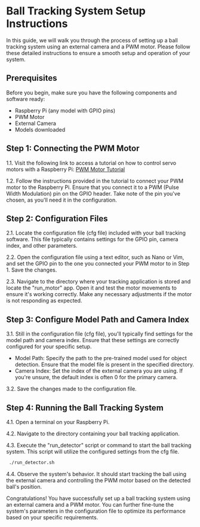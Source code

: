 # Ball Tracking System Setup Instructions

In this guide, we will walk you through the process of setting up a ball tracking system using an external camera and a PWM motor. Please follow these detailed instructions to ensure a smooth setup and operation of your system.

## Prerequisites

Before you begin, make sure you have the following components and software ready:

- Raspberry Pi (any model with GPIO pins)
- PWM Motor
- External Camera
- Models downloaded

## Step 1: Connecting the PWM Motor

1.1. Visit the following link to access a tutorial on how to control servo motors with a Raspberry Pi: [PWM Motor Tutorial](https://www.digikey.com/en/maker/blogs/2021/how-to-control-servo-motors-with-a-raspberry-pi)

1.2. Follow the instructions provided in the tutorial to connect your PWM motor to the Raspberry Pi. Ensure that you connect it to a PWM (Pulse Width Modulation) pin on the GPIO header. Take note of the pin you've chosen, as you'll need it in the configuration.

## Step 2: Configuration Files

2.1. Locate the configuration file (cfg file) included with your ball tracking software. This file typically contains settings for the GPIO pin, camera index, and other parameters.

2.2. Open the configuration file using a text editor, such as Nano or Vim, and set the GPIO pin to the one you connected your PWM motor to in Step 1. Save the changes.

2.3. Navigate to the directory where your tracking application is stored and locate the "run_motor" app. Open it and test the motor movements to ensure it's working correctly. Make any necessary adjustments if the motor is not responding as expected.

## Step 3: Configure Model Path and Camera Index

3.1. Still in the configuration file (cfg file), you'll typically find settings for the model path and camera index. Ensure that these settings are correctly configured for your specific setup.

- Model Path: Specify the path to the pre-trained model used for object detection. Ensure that the model file is present in the specified directory.
- Camera Index: Set the index of the external camera you are using. If you're unsure, the default index is often 0 for the primary camera.

3.2. Save the changes made to the configuration file.

## Step 4: Running the Ball Tracking System

4.1. Open a terminal on your Raspberry Pi.

4.2. Navigate to the directory containing your ball tracking application.

4.3. Execute the "run_detector" script or command to start the ball tracking system. This script will utilize the configured settings from the cfg file.

```bash
 ./run_detector.sh
```

4.4. Observe the system's behavior. It should start tracking the ball using the external camera and controlling the PWM motor based on the detected ball's position.

Congratulations! You have successfully set up a ball tracking system using an external camera and a PWM motor. You can further fine-tune the system's parameters in the configuration file to optimize its performance based on your specific requirements.